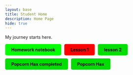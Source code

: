 ```yaml
---
layout: base
title: Student Home 
description: Home Page
hide: true
---
```


My journey starts here.

<div style="display: flex; flex-wrap: wrap; gap: 10px;">
    <a href="{{site.baseurl}}/_notebooks/Foundation/2025-01-09-homework" style="text-decoration: none;">
        <div style="background-color: #00FF00; color: black; padding: 10px 20px; border-radius: 5px; font-weight: bold;">
            Homework notebook
        </div>
    </a>
    <a href="{{site.baseurl}}/_notebooks/Foundation/2025-01-09-lessonBook1" style="text-decoration: none;">
        <div style="background-color: #FF0000; color: black; padding: 10px 20px; border-radius: 5px; font-weight: bold;">
            Lesson 1
        </div>
    </a>
    <a href="{{site.baseurl}}_notebooks/Foundation/2025-01-09-lessonBook2" style="text-decoration: none;">
        <div style="background-color: #00DD00; color: black; padding: 10px 20px; border-radius: 5px; font-weight: bold;">
            lesson 2
        </div>
    </a>
    <a href="{{site.baseurl}}_notebooks/Foundation/2025-01-09-popcornHax completed" style="text-decoration: none;">
        <div style="background-color: #00DD00; color: black; padding: 10px 20px; border-radius: 5px; font-weight: bold;">
           Popcorn Hax completed
        </div>
    </a>
    <a href="{{site.baseurl}}_notebooks/Foundation/2025-01-09-popcornHax" style="text-decoration: none;">
        <div style="background-color: #00DD00; color: black; padding: 10px 20px; border-radius: 5px; font-weight: bold;">
            Popcorn Hax
        </div>
    </a>
</div>
